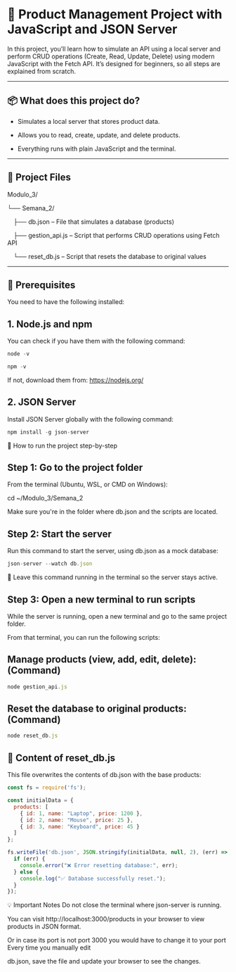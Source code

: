 # 🛒 Product Management Project with JavaScript and JSON Server
In this project, you’ll learn how to simulate an API using a local server and perform CRUD operations (Create, Read, Update, Delete) using modern JavaScript with the Fetch API.
It’s designed for beginners, so all steps are explained from scratch.

---

## 📦 What does this project do?
- Simulates a local server that stores product data.

- Allows you to read, create, update, and delete products.

- Everything runs with plain JavaScript and the terminal.

---

## 📁 Project Files
Modulo_3/

└── Semana_2/

 ├── db.json – File that simulates a database (products)
 
 ├── gestion_api.js – Script that performs CRUD operations using Fetch API
 
 └── reset_db.js – Script that resets the database to original values

---

## 🔧 Prerequisites
You need to have the following installed:

## 1. Node.js and npm
You can check if you have them with the following command:
```js
node -v

npm -v
```
If not, download them from: https://nodejs.org/

## 2. JSON Server
Install JSON Server globally with the following command:
```js
npm install -g json-server
```

🚀 How to run the project step-by-step
## Step 1: Go to the project folder
From the terminal (Ubuntu, WSL, or CMD on Windows):

cd ~/Modulo_3/Semana_2

Make sure you're in the folder where db.json and the scripts are located.

## Step 2: Start the server
Run this command to start the server, using db.json as a mock database:
```js
json-server --watch db.json
```

🔁 Leave this command running in the terminal so the server stays active.

## Step 3: Open a new terminal to run scripts
While the server is running, open a new terminal and go to the same project folder.

From that terminal, you can run the following scripts:

## Manage products (view, add, edit, delete):(Command)
```js
node gestion_api.js
```
## Reset the database to original products: (Command)
```js
node reset_db.js
```
## 📄 Content of reset_db.js
This file overwrites the contents of db.json with the base products:


```js
const fs = require('fs');

const initialData = {
  products: [
    { id: 1, name: "Laptop", price: 1200 },
    { id: 2, name: "Mouse", price: 25 },
    { id: 3, name: "Keyboard", price: 45 }
  ]
};

fs.writeFile('db.json', JSON.stringify(initialData, null, 2), (err) => {
  if (err) {
    console.error("❌ Error resetting database:", err);
  } else {
    console.log("✅ Database successfully reset.");
  }
});
```


💡 Important Notes Do not close the terminal where json-server is running.

You can visit http://localhost:3000/products in your browser to view products in JSON format.

Or in case its port is not port 3000 you would have to change it to your port Every time you manually edit 

db.json, save the file and update your browser to see the changes.


